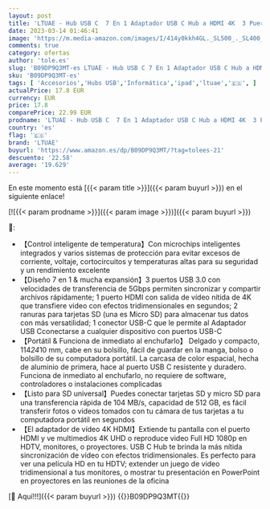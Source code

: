 ```yaml
---
layout: post
title: 'LTUAE - Hub USB C  7 En 1 Adaptador USB C Hub a HDMI 4K  3 Puertos USB 3.0  SD/Micro SD Lector Tarjeta  USB C Hub Tipo C para MacBook Pro/Air  Surface Pro  Chromebook  iPad Pro  XPS 15 y Otros Dispositivos'
date: 2023-03-14 01:46:41
image: 'https://m.media-amazon.com/images/I/414y0kkh4GL._SL500_._SL400_.jpg'
comments: true
category: ofertas
author: 'tole.es'
slug: 'B09DP9Q3MT-es LTUAE - Hub USB C 7 En 1 Adaptador USB C Hub a HDMI 4K 3...'
sku: 'B09DP9Q3MT-es'
tags: [ 'Accesorios','Hubs USB','Informática','ipad','ltuae','🇪🇸', ]
actualPrice: 17.8 EUR
currency: EUR
price: 17.8
comparePrice: 22.99 EUR
prodname: 'LTUAE - Hub USB C  7 En 1 Adaptador USB C Hub a HDMI 4K  3 Puertos USB 3.0  SD/Micro SD Lector Tarjeta  USB C Hub Tipo C para MacBook Pro/Air  Surface Pro  Chromebook  iPad Pro  XPS 15 y Otros Dispositivos'
country: 'es'
flag: '🇪🇸'
brand: 'LTUAE'
buyurl: 'https://www.amazon.es/dp/B09DP9Q3MT/?tag=tolees-21'
descuento: '22.58'
average: '19.629'
---
```


En este momento está [{{< param title >}}]({{< param buyurl >}}) en el siguiente enlace!

[![{{< param prodname >}}]({{< param image >}})]({{< param buyurl >}})

🔎:

- 【Control inteligente de temperatura】Con microchips inteligentes integrados y varios sistemas de protección para evitar excesos de corriente, voltaje, cortocircuitos y temperaturas altas para su seguridad y un rendimiento excelente
- 【Diseño 7 en 1 & mucha expansión】3 puertos USB 3.0 con velocidades de transferencia de 5Gbps permiten sincronizar y compartir archivos rápidamente; 1 puerto HDMI con salida de vídeo nítida de 4K que transfiere video con efectos tridimensionales en segundos; 2 ranuras para tarjetas SD (una es Micro SD) para almacenar tus datos con más versatilidad; 1 conector USB-C que le permite al Adaptador USB Cconectarse a cualquier dispositivo con puertos USB-C
- 【Portátil & Funciona de inmediato al enchufarlo】 Delgado y compacto, 114*24*10 mm, cabe en su bolsillo, fácil de guardar en la manga, bolso o bolsillo de su computadora portátil. La carcasa de color espacial, hecha de aluminio de primera, hace al puerto USB C resistente y duradero. Funciona de inmediato al enchufarlo, no requiere de software, controladores o instalaciones complicadas
- 【Listo para SD universal】Puedes conectar tarjetas SD y micro SD para una transferencia rápida de 104 MB/s, capacidad de 512 GB, es fácil transferir fotos o videos tomados con tu cámara de tus tarjetas a tu computadora portátil en segundos
- 【El adaptador de vídeo 4K HDMI】Extiende tu pantalla con el puerto HDMI y ve multimedios 4K UHD o reproduce video Full HD 1080p en HDTV, monitores, o proyectores. USB C Hub te brinda la más nítida sincronización de vídeo con efectos tridimensionales. Es perfecto para ver una película HD en tu HDTV; extender un juego de video tridimensional a tus monitores, o mostrar tu presentación en PowerPoint en proyectores en las reuniones de la oficina

[🛒 Aquí!!!]({{< param buyurl >}})
{{<world>}}B09DP9Q3MT{{</world>}}
